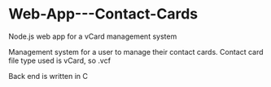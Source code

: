 # Web-App---Contact-Cards
 Node.js web app for a vCard management system

Management system for a user to manage their contact cards.
Contact card file type used is vCard, so .vcf

Back end is written in C
